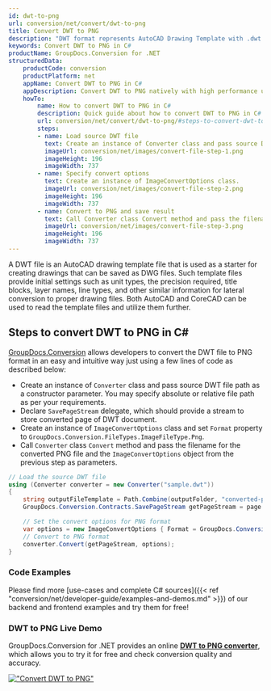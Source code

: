 ```yaml
---
id: dwt-to-png
url: conversion/net/convert/dwt-to-png
title: Convert DWT to PNG
description: "DWT format represents AutoCAD Drawing Template with .dwt extension. Learn how to convert DWT to PNG file programmatically in C# language using GroupDocs.Conversion for .NET library."
keywords: Convert DWT to PNG in C#
productName: GroupDocs.Conversion for .NET
structuredData:
    productCode: conversion
    productPlatform: net
    appName: Convert DWT to PNG in C#
    appDescription: Convert DWT to PNG natively with high performance using C# language and server side GroupDocs.Conversion for .NET APIs, without the use of any software like Microsoft or Open Office.
    howTo:
        name: How to convert DWT to PNG in C# 
        description: Quick guide about how to convert DWT to PNG in C# with high performance and accuracy.
        url: conversion/net/convert/dwt-to-png/#steps-to-convert-dwt-to-png-in-c
        steps:
        - name: Load source DWT file 
          text: Create an instance of Converter class and pass source DWT file path as a constructor parameter. You may specify absolute or relative file path as per your requirements. 
          imageUrl: conversion/net/images/convert-file-step-1.png
          imageHeight: 196
          imageWidth: 737
        - name: Specify convert options 
          text: Create an instance of ImageConvertOptions class.
          imageUrl: conversion/net/images/convert-file-step-2.png
          imageHeight: 196
          imageWidth: 737
        - name: Convert to PNG and save result 
          text: Call Converter class Convert method and pass the filename for the converted HTML file and the ImageConvertOptions object from the previous step as parameters.
          imageUrl: conversion/net/images/convert-file-step-3.png
          imageHeight: 196
          imageWidth: 737
---
```


A DWT file is an AutoCAD drawing template file that is used as a starter for creating drawings that can be saved as DWG files. Such template files provide initial settings such as unit types, the precision required, title blocks, layer names, line types, and other similar information for lateral conversion to proper drawing files. Both AutoCAD and CoreCAD can be used to read the template files and utilize them further.

## Steps to convert DWT to PNG in C#

[GroupDocs.Conversion](https://products.groupdocs.com/conversion/net) allows developers to convert the DWT file to PNG format in an easy and intuitive way just using a few lines of code as described below:

* Create an instance of `Converter` class and pass source DWT file path as a constructor parameter. You may specify absolute or relative file path as per your requirements. 
* Declare `SavePageStream` delegate, which should provide a stream to store converted page of DWT document.
* Create an instance of `ImageConvertOptions` class and set `Format` property to `GroupDocs.Conversion.FileTypes.ImageFileType.Png`.
* Call `Converter` class `Convert` method and pass the filename for the converted PNG file and the `ImageConvertOptions` object from the previous step as parameters.

```csharp
// Load the source DWT file
using (Converter converter = new Converter("sample.dwt"))
{
    string outputFileTemplate = Path.Combine(outputFolder, "converted-page-{0}.png");
    GroupDocs.Conversion.Contracts.SavePageStream getPageStream = page => new FileStream(string.Format(outputFileTemplate, page), FileMode.Create);

    // Set the convert options for PNG format
    var options = new ImageConvertOptions { Format = GroupDocs.Conversion.FileTypes.ImageFileType.Png };   
    // Convert to PNG format
    converter.Convert(getPageStream, options);
}
```

### Code Examples

Please find more [use-cases and complete C# sources]({{< ref "conversion/net/developer-guide/examples-and-demos.md" >}}) of our backend and frontend examples and try them for free!

### DWT to PNG Live Demo

GroupDocs.Conversion for .NET provides an online [**DWT to PNG converter**](https://products.groupdocs.app/conversion/dwt-to-png), which allows you to try it for free and check conversion quality and accuracy.

[!["Convert DWT to PNG"](conversion/net/images/convert-to-png/convert-dwt-to-png.png)](https://products.groupdocs.app/conversion/dwt-to-png)